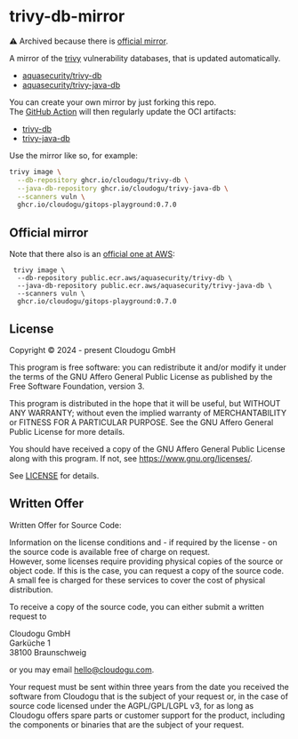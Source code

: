 # trivy-db-mirror

⚠️ Archived because there is [official mirror](#official-mirror).

A mirror of the [trivy](https://github.com/aquasecurity/trivy) vulnerability databases, that is updated automatically.

* [aquasecurity/trivy-db](https://github.com/aquasecurity/trivy-db)
* [aquasecurity/trivy-java-db](https://github.com/aquasecurity/trivy-java-db)

You can create your own mirror by just forking this repo.  
The [GitHub Action](.github/workflows/mirror-dbs.yml) will then regularly update the OCI artifacts:

* [trivy-db](../../pkgs/container/trivy-db)
* [trivy-java-db](../../pkgs/container/trivy-java-db)

Use the mirror like so, for example:

```bash
trivy image \
  --db-repository ghcr.io/cloudogu/trivy-db \
  --java-db-repository ghcr.io/cloudogu/trivy-java-db \
  --scanners vuln \
  ghcr.io/cloudogu/gitops-playground:0.7.0
```

## Official mirror

Note that there also is an [official one at AWS](https://github.com/aquasecurity/trivy-java-db/blob/cfb7fef466315d85e48965f9b2d85a3f270aa8cc/.github/workflows/cron.yml#L52):

```shell
 trivy image \
  --db-repository public.ecr.aws/aquasecurity/trivy-db \
  --java-db-repository public.ecr.aws/aquasecurity/trivy-java-db \
  --scanners vuln \
  ghcr.io/cloudogu/gitops-playground:0.7.0
```

## License
Copyright © 2024 - present Cloudogu GmbH

This program is free software: you can redistribute it and/or modify it under the terms of the GNU Affero General Public License as published by the Free Software Foundation, version 3.

This program is distributed in the hope that it will be useful, but WITHOUT ANY WARRANTY; without even the implied warranty of MERCHANTABILITY or FITNESS FOR A PARTICULAR PURPOSE. See the GNU Affero General Public License for more details.

You should have received a copy of the GNU Affero General Public License along with this program. If not, see https://www.gnu.org/licenses/.

See [LICENSE](LICENSE) for details.

## Written Offer
Written Offer for Source Code:

Information on the license conditions and - if required by the license - on the source code is available free of charge on request.  
However, some licenses require providing physical copies of the source or object code. If this is the case, you can request a copy of the source code. A small fee is charged for these services to cover the cost of physical distribution.

To receive a copy of the source code, you can either submit a written request to

Cloudogu GmbH  
Garküche 1  
38100 Braunschweig

or you may email hello@cloudogu.com.

Your request must be sent within three years from the date you received the software from Cloudogu that is the subject of your request or, in the case of source code licensed under the AGPL/GPL/LGPL v3, for as long as Cloudogu offers spare parts or customer support
for the product, including the components or binaries that are the subject of your request.

